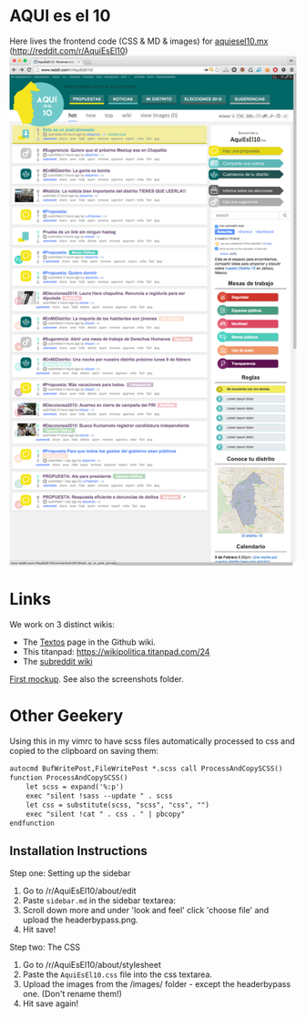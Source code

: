 AQUI es el 10
===============

Here lives the frontend code (CSS & MD & images) for [aquiesel10.mx](http://aquiesel10.mx) (http://reddit.com/r/AquiEsEl10)
![screenshot](https://raw.githubusercontent.com/wikipoliticamx/AquiEsEl10/master/screenshots/AquiEsEl10-7feb2015-1.png)

Links
=====
We work on 3 distinct wikis:
* The [Textos](https://github.com/wikipoliticamx/AquiEsEl10/wiki/Textos) page in the Github wiki.
* This titanpad: https://wikipolitica.titanpad.com/24
* The [subreddit wiki](https://www.reddit.com/r/AquiEsEl10/wiki/index)

[First mockup](https://moqups.com/wikipoliticamx/Btdy4CHx/p:a75808438). See also the screenshots folder.

Other Geekery
=============

Using this in my vimrc to have scss files automatically processed to css and copied to the clipboard on saving them:

```VimL
autocmd BufWritePost,FileWritePost *.scss call ProcessAndCopySCSS()
function ProcessAndCopySCSS()
	let scss = expand('%:p')
	exec "silent !sass --update " . scss
	let css = substitute(scss, "scss", "css", "")
	exec "silent !cat " . css . " | pbcopy"
endfunction
```

Installation Instructions
-------------------------

Step one: Setting up the sidebar
  1. Go to /r/AquiEsEl10/about/edit
  2. Paste `sidebar.md` in the sidebar textarea: 
  3. Scroll down more and under 'look and feel' click 'choose file' and upload the headerbypass.png.
  4. Hit save!

Step two: The CSS
  1. Go to /r/AquiEsEl10/about/stylesheet
  2. Paste the `AquiEsEl10.css` file into the css textarea.
  3. Upload the images from the /images/ folder - except the headerbypass one. (Don't rename them!)
  4. Hit save again!
